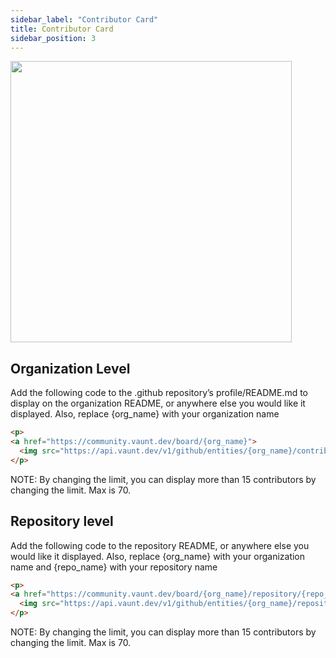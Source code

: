 ```yaml
---
sidebar_label: "Contributor Card"
title: Contributor Card
sidebar_position: 3
---
```


<p>
  <img src="https://api.vaunt.dev/v1/github/entities/VauntDev/repositories/example/contributors?format=svg&limit=12" width="450" />
</p>

## Organization Level

Add the following code to the .github repository’s profile/README.md to display on the organization README, or anywhere else you would like it displayed. Also, replace \{org_name\} with your organization name

```html
<p>
<a href="https://community.vaunt.dev/board/{org_name}">
  <img src="https://api.vaunt.dev/v1/github/entities/{org_name}/contributors?limit=15&format=svg" width="350" />
</p>
```

NOTE: By changing the limit, you can display more than 15 contributors by changing the limit. Max is 70.

## Repository level

Add the following code to the repository README, or anywhere else you would like it displayed. Also, replace \{org_name\} with your organization name and \{repo_name\} with your repository name

```html
<p>
<a href="https://community.vaunt.dev/board/{org_name}/repository/{repo_name}">
  <img src="https://api.vaunt.dev/v1/github/entities/{org_name}/repositories/{repo_name}/contributors?format=svg&limit=15" width="350" />
</p>
```

NOTE: By changing the limit, you can display more than 15 contributors by changing the limit. Max is 70.
